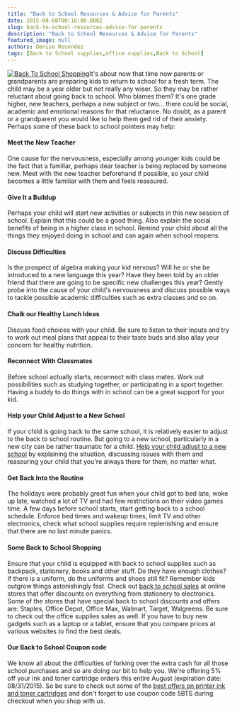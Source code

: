 ```yaml
---
title: "Back to School Resources & Advice for Parents"
date: 2015-08-08T00:16:00.000Z
slug: back-to-school-resources-advice-for-parents
description: "Back to School Resources & Advice for Parents"
featured_image: null
authors: Denise Resendez
tags: [Back to School supplies,office supplies,Back to School]
---
```


[![Back To School Shopping ](/blog/images/08-15-2015-300x250.png "Back to School Resources & Advice for Parents ")](/blog/images/08-15-2015-300x250.png)It's about now that time now parents or grandparents are preparing kids to return to school for a fresh term. The child may be a year older but not really any wiser. So they may be rather reluctant about going back to school. Who blames them? It's one grade higher, new teachers, perhaps a new subject or two… there could be social, academic and emotional reasons for that reluctance. No doubt, as a parent or a grandparent you would like to help them ged rid of their anxiety. Perhaps some of these back to school pointers may help:

#### Meet the New Teacher

One cause for the nervousness, especially among younger kids could be the fact that a familiar, perhaps dear teacher is being replaced by someone new. Meet with the new teacher beforehand if possible, so your child becomes a little familiar with them and feels reassured.

#### Give It a Buildup

Perhaps your child will start new activities or subjects in this new session of school. Explain that this could be a good thing. Also explain the social benefits of being in a higher class in school. Remind your child about all the things they enjoyed doing in school and can again when school reopens.

#### Discuss Difficulties

Is the prospect of algebra making your kid nervous? Will he or she be introduced to a new language this year? Have they been told by an older friend that there are going to be specific new challenges this year? Gently probe into the cause of your child's nervousness and discuss possible ways to tackle possible academic difficulties such as extra classes and so on.

#### Chalk our Healthy Lunch Ideas

Discuss food choices with your child. Be sure to listen to their inputs and try to work out meal plans that appeal to their taste buds and also allay your concern for healthy nutrition.

#### Reconnect With Classmates

Before school actually starts, reconnect with class mates. Work out possibilities such as studying together, or participating in a sport together. Having a buddy to do things with in school can be a great support for your kid.

#### Help your Child Adjust to a New School

If your child is going back to the same school, it is relatively easier to adjust to the back to school routine. But going to a new school, particularly in a new city can be rather traumatic for a child. [Help your child adjust to a new school](http://blog.comboink.local/is-your-child-changing-schools-heres-how-you-can-help/) by explaining the situation, discussing issues with them and reassuring your child that you're always there for them, no matter what.

#### Get Back Into the Routine

The holidays were probably great fun when your child got to bed late, woke up late, watched a lot of TV and had few restrictions on their video games time. A few days before school starts, start getting back to a school schedule. Enforce bed times and wakeup times, limit TV and other electronics, check what school supplies require replenishing and ensure that there are no last minute panics.

#### Some Back to School Shopping

Ensure that your child is equipped with back to school supplies such as backpack, stationery, books and other stuff. Do they have enough clothes? If there is a uniform, do the uniforms and shoes still fit? Remember kids outgrow things astonishingly fast. Check out [back to school sales](http://blog.comboink.local/where-to-find-best-back-to-school-deals/) at online stores that offer discounts on everything from stationery to electronics. Some of the stores that have special back to school discounts and offers are: Staples, Office Depot, Office Max, Walmart, Target, Walgreens. Be sure to check out the office supplies sales as well. If you have to buy new gadgets such as a laptop or a tablet, ensure that you compare prices at various websites to find the best deals.

#### Our Back to School Coupon code

We know all about the difficulties of forking over the extra cash for all those school purchases and so are doing our bit to help you. We're offering 5% off your ink and toner cartridge orders this entire August (expiration date: 08/31/2015). So be sure to check out some of the [best offers on printer ink and toner cartridges](https://www.comboink.com/) and don't forget to use coupon code 5BTS during checkout when you shop with us.